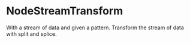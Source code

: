 # NodeStreamTransform
With a stream of data and given a pattern. Transform the stream of data with split and splice. 
